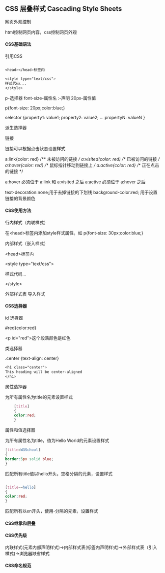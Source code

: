 ## CSS 层叠样式 Cascading Style Sheets

网页外观控制

html控制网页内容，css控制网页外观

#### CSS基础语法

引用CSS

``` css

<head></head>标签内

<style type="text/css">
样式代码...
</style>

```


p-选择器 font-size-属性名 :-声明 20px-属性值

p{font-size: 20px;color:blue;}

selector {property1: value1; property2: value2; ... propertyN: valueN }


派生选择器


链接

链接可以根据点击状态设置样式

a:link{color: red}   /** 未被访问的链接 */
a:visited(color: red)  /** 已被访问的链接 */
a:hover{color: red}  /** 鼠标指针移动到链接上 */
a:active{color: red} /** 正在点击的链接 */

a:hover 必须位于 a:link 和 a:visited 之后
a:active 必须位于 a:hover 之后

text-decoration:none;用于去掉链接的下划线
background-color:red; 用于设置链接的背景颜色

#### CSS使用方法

行内样式（内联样式）

在\<head>标签内添加style样式属性，如 p{font-size: 30px;color:blue;}


内部样式（嵌入样式）

\<head></head>标签内

\<style type="text/css">

样式代码...

\</style>

外部样式表
导入样式

#### CSS选择器

id 选择器

#red{color:red}

\<p id="red">这个段落颜色是红色</p>


类选择器

.center {text-align: center}

``` css
<h1 class="center">
This heading will be center-aligned
</h1>
```


属性选择器

为所有属性名为title的元素设置样式

``` css
    [title]
    {
    color:red;
    }
```

属性和值选择器

为所有属性名为title，值为Hello World的元素设置样式

``` css
[title=W3School]
{
border:5px solid blue;
}
```

匹配所有title值以hello开头，空格分隔的元素，设置样式

``` css

[title~=hello]
{
color:red;
} 


```


匹配所有以en开头，使用-分隔的元素，设置样式


#### CSS继承和层叠

#### CSS优先级

内联样式(元素内部声明样式)->内部样式表(<head>标签内声明样式)->外部样式表（引入样式)->浏览器缺省样式


#### CSS命名规范
